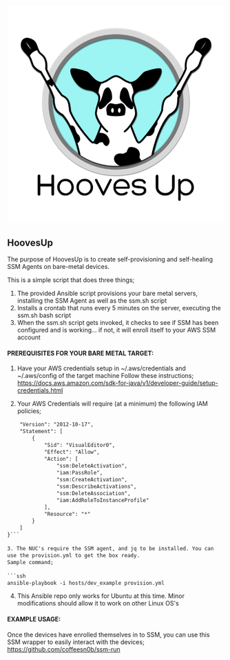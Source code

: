 ![Alt text](hoovesupicon.png?raw=true "Logo")

HoovesUp
-------------------------------------------

The purpose of HoovesUp is to create self-provisioning and self-healing SSM Agents on bare-metal devices.

This is a simple script that does three things;
1. The provided Ansible script provisions your bare metal servers, installing the SSM Agent as well as the ssm.sh script
2. Installs a crontab that runs every 5 minutes on the server, executing the ssm.sh bash script
3. When the ssm.sh script gets invoked, it checks to see if SSM has been configured and is working... if not, it will enroll itself to your AWS SSM account

#### PREREQUISITES FOR YOUR BARE METAL TARGET:

1. Have your AWS credentials setup in ~/.aws/credentials and ~/.aws/config of the target machine
Follow these instructions; https://docs.aws.amazon.com/sdk-for-java/v1/developer-guide/setup-credentials.html

2. Your AWS Credentials will require (at a minimum) the following IAM policies;

```{
    "Version": "2012-10-17",
    "Statement": [
        {
            "Sid": "VisualEditor0",
            "Effect": "Allow",
            "Action": [
                "ssm:DeleteActivation",
                "iam:PassRole",
                "ssm:CreateActivation",
                "ssm:DescribeActivations",
                "ssm:DeleteAssociation",
                "iam:AddRoleToInstanceProfile"
            ],
            "Resource": "*"
        }
    ]
}```

3. The NUC's require the SSM agent, and jq to be installed. You can use the provision.yml to get the box ready.
Sample command;

```ssh
ansible-playbook -i hosts/dev_example provision.yml
```

4. This Ansible repo only works for Ubuntu at this time. Minor modifications should allow it to work on other Linux OS's

#### EXAMPLE USAGE:

Once the devices have enrolled themselves in to SSM, you can use this SSM wrapper to easily interact with the devices;
https://github.com/coffeesn0b/ssm-run
